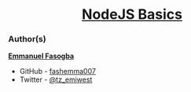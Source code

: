 <h1 style="text-align: center;">
	<a href='https://intranet.alxswe.com/projects/1243'>
		NodeJS Basics
	</a>
</h1>



### Author(s)

[**Emmanuel Fasogba**](https://www.linkedin.com/in/emmanuelofasogba/)
- GitHub - [fashemma007](https://github.com/fashemma007)
- Twitter - [@tz_emiwest](https://www.twitter.com/tz_emiwest)

